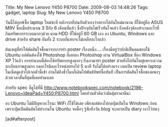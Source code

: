 Title: My New Lenovo Y450 P8700 
Date: 2009-08-03 14:48:26
Tags: gadget, laptop 
Slug: My New Lenovo Y450 P8700 


วันนี้ได้ฤกษ์ซื้อ laptop ใหม่ซะที หลังจากที่บ่นกับตัวเองว่าอยากได้อันใหม่มานาน ที่ใช้อยู่คือ ASUS M9V ซื้อเมื่อประมาณ 3 ปีกับ 6 เดือนที่แล้ว ซึ่งปัจจุบันไม่เร็วทันใจแล้ว ยิ่งหลังๆต้องทำงานอะไรที่กินทรัพยากรระบบมากๆด้วย แถม HDD ที่ใช้อยู่ก็ 60 GB เอง ลง Ubuntu, Windows และ drive สำหรับ share กันทั้ง 2 ระบบก็แทบจะไม่เหลืออะไรแล้ว

ต้นเหตุที่ทำให้ตัดสินใจซื้อมาจากการทำ poster เรื่องหนึ่ง.... เรื่องมีอยู่ว่าปกติเป็นคนชอบใช้ Ubuntu แต่ดันต้องใช้ Photoshop ก็เลยลง Photoshop ผ่าน VirtualBox ที่ลง Windows XP ไว้แล้ว การทำแบบนี้ต้องใช้ทรัพยากรสูงมากๆ ยิ่งเอามาทำ poster ด้วยยิ่งไปกันใหญ่เพราะความละเอียดภาพสูงมาก กดอะไรนิดอะไรหน่อยรอไป 5 นาที รับไม่ได้อย่างแรง เลยเปิด review laptop ในเน็ตดูแล้วไปเจอตัวนี้เข้า อ่านไม่ถึงชั่วโมงก็เดินไปพันธ์ทิพย์ซื้อทันที เป็นการตัดสินใจซื้อของแพงๆด้วยเวลาสั้นที่สุดที่เคยทำมาเลย

สำหรับ spec ก็ดูได้ที่นี่ <a href="http://www.notebookspec.com/notebook/2198-Lenovo+IdeaPad+Y450:P8700.html">http://www.notebookspec.com/notebook/2198-Lenovo+IdeaPad+Y450:P8700.html</a> โดยส่วนตัวคิดว่ามันคุ้มราคาดีนะ

ลง Ubuntu ไม่มีปัญหาอะไรนะ WiFi ก็ใช้ได้เลย เพียงแต่ต้องไปกดปุ่มเปิดใน Windows ก่อนเพราะปุ่มเปิดมันดันไม่ทำงานใน Ubuntu จบดื้อๆ รู้สึกยิ่งวัน blog จะกลายเป็น diary เอาไว้บ่นๆ

[ad#afterpost]
